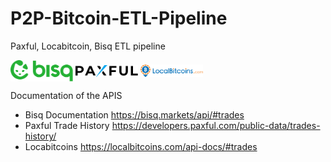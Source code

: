 # P2P-Bitcoin-ETL-Pipeline
Paxful, Locabitcoin, Bisq ETL pipeline

<p float="left">
    <img src="https://github.com/marianoeramirez/P2P-Bitcoin-ETL-Pipeline/blob/main/docs/images/bisq-logo.svg" align="center" width="100">
    <img src="https://github.com/marianoeramirez/P2P-Bitcoin-ETL-Pipeline/blob/main/docs/images/paxful.svg" align="center"  width="100">
    <img src="https://github.com/marianoeramirez/P2P-Bitcoin-ETL-Pipeline/blob/main/docs/images/localbitcoins.png" align="center" width="100">
</p>


Documentation of the APIS

- Bisq Documentation https://bisq.markets/api/#trades
- Paxful Trade History https://developers.paxful.com/public-data/trades-history/
- Locabitcoins https://localbitcoins.com/api-docs/#trades